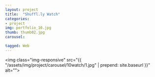 ```yaml
---
layout: project
title:  "Shuffl.ly Watch"
categories:
- project
img: portfolio_10.jpg
thumb: thumb02.jpg
carousel:

tagged: Web
---
```

<img class="img-responsive" src="{{ "/assets/img/project/carousel/10watch/1.jpg" | prepend: site.baseurl }}" alt="">



